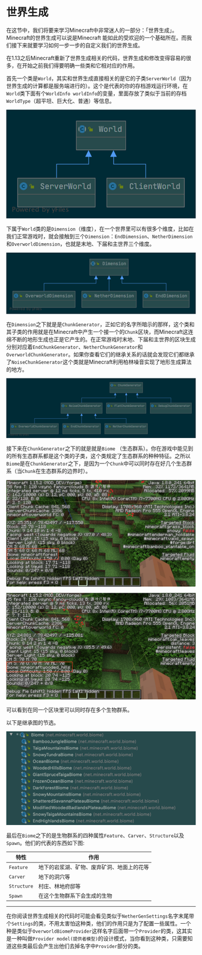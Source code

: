 # 世界生成

在这节中，我们将要来学习Minecraft中非常迷人的一部分：「世界生成」。Minecraft的世界生成可以说是Minecraft 能如此的受欢迎的一个基础所在。而我们接下来就要学习如何一步一步的自定义我们的世界生成。

在1.13之后Minecraft重新了世界生成相关的代码，世界生成和修改变得容易的很多，在开始之前我们得要明确一些类和它相对应的作用。

首先一个类是`World`，其实和世界生成直接相关的是它的子类`ServerWorld`（因为世界生成的计算都是服务端进行的）。这个是代表的你的存档游戏运行环境，在`World`类下面有个`WorldInfo worldInfo`的变量，里面存放了类似于当前的存档`WorldType`（超平坦、巨大化、普通）等信息。

![world](intro.assets/world.png)

下属于`World`类的是`Dimension`（维度），在一个世界里可以有很多个维度，比如在我们正常游戏时，就会接触到三个`Dimension`：`EndDimension`、`NetherDimension`和`OverworldDimension`，也就是末地、下届和主世界三个维度。

![dimension](intro.assets/dimension.png)

在`Dimension`之下就是是`ChunkGenerator`，正如它的名字所暗示的那样，这个类和其子类的作用就是在Minecraft中产生一个接一个的`Chunk`区块，而Minecraft这连绵不断的地形生成也正是它产生的。在正常游戏时末地、下届和主世界的区块生成分别对应着`EndChunkGenerator`、`NetherChunkGenerator`和`OverworldChunkGenerator`。如果你查看它们的继承关系的话就会发现它们都继承了`NoiseChunkGenerator`这个类就是Minecraft利用柏林噪音实现了地形生成算法的地方。

![chunkgenerator](intro.assets/chunkgenerator.png)

接下来在`ChunkGenerator`之下的就是就是`Biome` （生态群系）。你在游戏中能见到的所有生态群系都是这个类的子类，这个类规定了生态群系的种种特征。之所以`Biome`是在`ChunkGenerator`之下，是因为一个`Chunk`中可以同时存在好几个生态群系（当`Chunk`在生态群系的边界时）。

![biome1](intro.assets/biome1.jpg)

![biome2](intro.assets/biome2.jpg)

可以看到在同一个区块里可以同时存在多个生物群系。

以下是继承图的节选。

![image-20200510174915212](intro.assets/image-20200510174915212.png)

最后在`Biome`之下的是生物群系的四种属性`Feature`、`Carver`、`Structure`以及`Spawn`。他们的代表的东西如下图:

| 特性        | 作用                                       |
| ----------- | ------------------------------------------ |
| `Feature`   | 地下的岩浆湖、矿物、废弃矿洞、地面上的花等 |
| `Carver`    | 地下的洞穴等                               |
| `Structure` | 村庄、林地府邸等                           |
| `Spawn`     | 在这个生物群系下会生成的生物               |

---

在你阅读世界生成相关的代码时可能会看见类似于`NetherGenSettings`名字末尾带个`Settings`的类，不用太害怕这种类，他们的作用只是为了配置一些属性。一个种是类似于`OverworldBiomeProvider`这样名字后面带一个`Provider`的类，这其实是一种叫做`Provider model(提供者模型)`的设计模式，当你看到这种类，只需要知道这些类最后会产生出他们去掉名字中`Provider`部分的类。